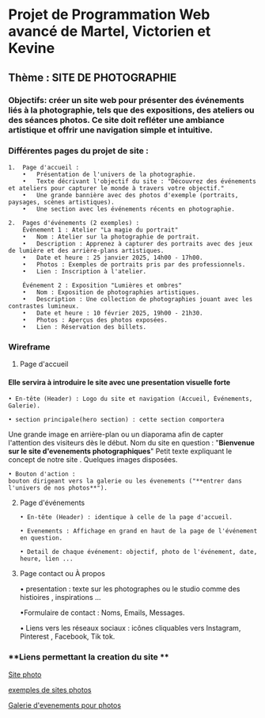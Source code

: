 # **Projet de Programmation Web avancé de Martel, Victorien et Kevine**  

## Thème : **SITE DE PHOTOGRAPHIE**

### **Objectifs**:  créer un site web pour présenter des événements liés à la photographie, tels que des expositions, des ateliers ou des séances photos. Ce site doit refléter une ambiance artistique et offrir une navigation simple et intuitive.


### **Différentes pages du projet de site** : 
    1. 	Page d'accueil :
        •	Présentation de l'univers de la photographie.
        •	Texte décrivant l'objectif du site : "Découvrez des événements et ateliers pour capturer le monde à travers votre objectif."
        •	Une grande bannière avec des photos d'exemple (portraits, paysages, scènes artistiques).
        •	Une section avec les événements récents en photographie.

    2.	Pages d'événements (2 exemples) :
        Événement 1 : Atelier "La magie du portrait"
        •	Nom : Atelier sur la photographie de portrait.
        •	Description : Apprenez à capturer des portraits avec des jeux de lumière et des arrière-plans artistiques.
        •	Date et heure : 25 janvier 2025, 14h00 - 17h00.
        •	Photos : Exemples de portraits pris par des professionnels.
        •	Lien : Inscription à l'atelier.

        Événement 2 : Exposition "Lumières et ombres"
        •	Nom : Exposition de photographies artistiques.
        •	Description : Une collection de photographies jouant avec les contrastes lumineux.
        •	Date et heure : 10 février 2025, 19h00 - 21h30.
        •	Photos : Aperçus des photos exposées.
        •	Lien : Réservation des billets.


### Wireframe
 1. Page d'accueil
#### Elle servira à introduire le site avec une presentation visuelle forte
    • En-tête (Header) : Logo du site et navigation (Accueil, Événements, Galerie).

    • section principale(hero section) : cette section comportera 
Une grande image en arrière-plan ou un diaporama afin de capter l'attention des visiteurs dès le début.
Nom du site en question : "**Bienvenue sur le site d'evenements photographiques**"
Petit texte expliquant le concept de notre site .
Quelques images disposées.

    • Bouton d'action :
    bouton dirigeant vers la galerie ou les évenements ("**entrer dans l'univers de nos photos**").

2. Page d'événements 

       • En-tête (Header) : identique à celle de la page d'accueil.
       
       • Evenements : Affichage en grand en haut de la page de l'événement en question.

       • Detail de chaque événement: objectif, photo de l'événement, date, heure, lien ...


3. Page contact ou À propos

    • presentation : texte sur les photographes ou le studio comme des histioires , inspirations ...

    •Formulaire de contact :
Noms, Emails, Messages.

    • Liens vers les réseaux sociaux : 
icônes cliquables vers Instagram, Pinterest , Facebook, Tik tok.






### **Liens permettant la creation du site ** 
[Site photo](https://fr.wix.com/photography/website)

[exemples de sites photos](https://fr.squarespace.com/blog/exemples-de-sites-web-de-photographie)

[Galerie d'evenements pour photos](https://dakis.com/fr/photo-gallery-software)






